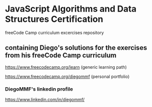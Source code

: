 # JavaScript Algorithms and Data Structures Certification
freeCode Camp curriculum excercises repository

## containing Diego's solutions for the exercises from his freeCode Camp curriculum

https://www.freecodecamp.org/learn (generic learning path)

https://www.freecodecamp.org/diegommf (personal portfolio)

### DiegoMMF's linkedin profile
https://www.linkedin.com/in/diegommf/